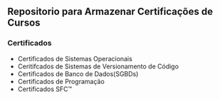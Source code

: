## Repositorio para Armazenar Certificações de Cursos

### Certificados

- Certificados de Sistemas Operacionais
- Ceritifcados de Sistemas de Versionamento de Código
- Certificados de Banco de Dados(SGBDs)
- Certificados de Programação
- Certificados SFC™
